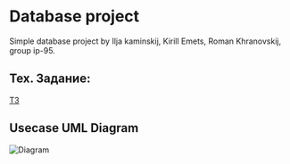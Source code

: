# Database project
Simple database project by Ilja kaminskij, Kirill Emets, Roman Khranovskij, group ip-95.

## Тех. Задание:
[ТЗ](https://docs.google.com/document/d/1CjER1VnYI4jg9jXVJ4_SsRQa8YiSK94RGUlt0KSqMLs/edit?usp=sharing)

## Usecase UML Diagram

![Diagram](https://www.planttext.com/api/plantuml/svg/XLFDIiD04BxlKomzsKDUeRGNGKfHbDuA4imgXNO3oHQHAhGHl2W8uarGmHU8jT5g-lCAis_apER7fjXsGyBkDpFVDpCxOQpgAzjJlMw7CTLM7S7h1tkDvj7-ORt6c2TEb2tF4Ar9Lnxl2blrFE7t6SUr0ozw07CzX2b-0pqef_0hHF014pqa449zW_lxpFW4SpB2hCokbWMQll1o0Rv6WMSi3_eMldK0avRKGmuX_E0JwckO8HXcNe-ezOx64IOGwBkMX6SqVs7iA7DvWp4wnBb3WQcyb4M4ZZ7oVUQk2uCk41lZEyAW0C_nNwcRmiPOKaGAXIOqN6Uf2_srPMoLNYrhQy0wZJpFJRp_5rDpkktLcJ5AA4m968AfIIaoSnBW9UDrmzGGqSHns-SbsbnqtPxVaZnPD2ibHb_Za1nDxypPx6pb8cXoI5XeLs8iXQoEE5NMPILfUHfiEUwv990Oqmmigr8S_aINuCB8PXHMPUKMCq7YANI4iQgGZldpalKB)

